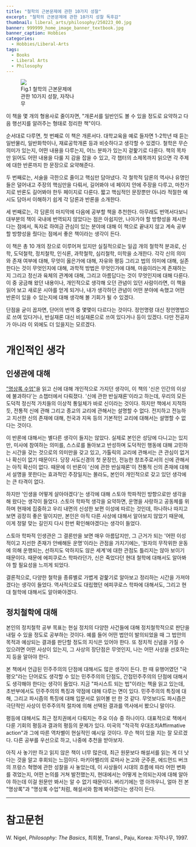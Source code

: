 ```yaml
---
title: "철학의 근본문제에 관한 10가지 성찰"
excerpt: "철학의 근본문제에 관한 10가지 성찰 독후감"
thumbnail: liberal_arts/philosophy/250223_00.jpg
banner: 999999_home_image_banner_textbook.jpg
banner_caption: Hobbies
categories:
  - Hobbies/Liberal-Arts
tags:
  - Books
  - Liberal Arts
  - Philosophy
---
```


<figure class="align-center" style="width: 30%">
  <a href="{{ site.url }}{{ site.baseurl }}/assets/images/liberal_arts/philosophy/250223_00.jpg">
  <img src="{{ site.url }}{{ site.baseurl }}/assets/images/liberal_arts/philosophy/250223_00.jpg">
  </a>
  <figcaption>
  Fig.1 철학의 근본문제에 관한 10가지 성찰, 자작나무
  </figcaption>
</figure>

이 책을 몇 개의 형용사로 줄이자면, "개론서를 일반인도 볼 수 있을 정도로 요약하고 다음 행선지를 알려주는 형태로 정리한 책"이다.

순서대로 다루면, 첫 번째로 이 책은 개론서다. 대학교육을 예로 들자면 1-2학년 때 듣는 일반물리, 일반화학이나, 재료공학개론 등과 비슷하다고 생각할 수 있겠다. 철학은 무슨 의미가 있는지, 어떤 내용을 다루는지, 어느 분파가 있는지 겉핥기로 다룬다. 책의 목차만 읽어도 어떤 내용을 다룰 지 감을 잡을 수 있고, 각 챕터의 소제목까지 읽으면 각 주제에 대한 반론까지 한 문장으로 요약해준다.

두 번째로는, 서술을 극한으로 줄이고 핵심만 담아냈다. 각 철학적 담론의 역사나 유명인들은 덜어내고 주장의 핵심만을 다뤄서, 길어봐야 네 페이지 안에 주장을 다루고, 마찬가지로 반론도 길어봐야 한두 페이지로 다룬다. 짧고 핵심적인 문장뿐만 아니라 적절한 예시도 담아서 이해하기 쉽게 각 담론과 반론을 소개한다.

세 번째로는, 각 담론의 마지막에 다음에 공부할 책을 추천한다. 아무래도 번역서다보니 대부분의 책이 국내에 번역되지 않았다는 점은 아쉽지만, 나아가야 할 방향성을 제시한다는 점에서, 독자로 하여금 관심이 있는 분야에 대해 이 책으로 끝내지 않고 계속 공부할 방향성을 줬다는 점에서 좋은 책이라는 생각이 든다.

이 책은 총 10 개의 장으로 이루어져 있지만 실질적으로는 일곱 개의 철학적 분과로, 신학, 도덕철학, 정치철학, 인식론, 과학철학, 심리철학, 미학을 소개한다. 각각 신의 의미와 존재 여부에 대해, 무엇이 옳은가에 대해, 자유와 평등 그리고 법의 의미에 대해, 실존한다는 것이 무엇인지에 대해, 과학적 방법은 무엇인가에 대해, 마음이라는게 존재하는지 그리고 정신과 육체의 관계에 대해, 그리고 아름답다는 것이 무엇인지에 대해 다룬다. 이 중 궁금해 왔던 내용이나, 개인적으로 생각해 오던 관념이 있던 사람이라면, 이 책을 읽어 보고 새로운 시야를 얻게 되거나, 내가 생각하던 관념이 어떤 분야에 속했고 어떤 반론이 있을 수 있는지에 대해 생각해 볼 기회가 될 수 있겠다.

단점을 굳이 꼽자면, 단어의 번역 중 몇몇이 다르다는 것이다. 정언명령 대신 정언명법으로 쓰여 있다거나, 반실재론 대신 비실재론으로 쓰여 있다거나 등이 있겠다. 다만 전공자가 아니라 이 외에도 더 있을지는 모르겠다.

# 개인적인 생각

## 인생관에 대해

<a href="https://ingyu-lee.github.io/hobbies/liberal-arts/meditations-00/">"명상록 수업"</a>을 읽고 신에 대해 개인적으로 가지던 생각이, 이 책의 '신은 인간의 이상에 불과하다'는 소챕터에서 다뤄졌다. '신에 관한 반실재론'이라고 하는데, 우리의 모든 도덕적 정신적 가치들의 이상적 통일체가 바로 신이라는 것이다. 하지만 책에서 지적하듯, 전통적 신에 관해 그리고 종교의 교리에 관해서는 설명할 수 없다. 전지하고 전능하고 지선한 신의 존재에 대해, 천국과 지옥 등의 기본적인 교리에 대해서는 설명할 수 없다는 것이다.

이 반론에 대해서는 별다른 생각이 들지는 않았다. 실제로 본인은 성당에 다니고는 있지만, 미사에 참여하는 의미를, 스스로를 돌아보고 반성하며 도덕적인 행동에 대해 고민하는 시간을 갖는 것으로의 의미만을 갖고 있고, 가톨릭의 교리에 관해서는 큰 관심이 없거나 확신이 없기 때문이다. 당장 사도신경의 첫 문장인, 전능한 창조주로서의 신에 관해서는 아직 확신이 없다. 때문에 이 반론이 '신에 관한 반실재론'이 전통적 신의 존재에 대해서 설명을 못한다는 효과적인 주장일지는 몰라도, 본인이 개인적으로 갖고 있던 생각에는 큰 타격이 없다.

하지만 '인생을 어떻게 살아야겠다'는 생각에 대해 스토아 학파적인 방향으로만 생각을 해 왔다는 생각이 들었다. 스토아 학파적 생각을 요약하면, 운명을 사랑하고 공동체를 위하며 현재에 집중하고 우리 내면의 신성한 보편 이성에 따르는 것인데, 하나하나 따지고 보면 굉장히 좋은 말이지만, 본인은 아직 다른 사상에 대해서 알아보지 않았기 때문에, 이게 정말 맞는 길인지 다시 한번 확인해야겠다는 생각이 들었다.

스토아 학파적 인생관은 그 결론만을 보면 매우 아름답지만, 그 근거가 되는 '어떤 이성적이고 지선한 존재가 안배해둔 운명'이라는 관점을 가지기에는, '원자의 무작위한 운동에 의해 운행되는, 선하지도 악하지도 않은 세계'에 대한 관점도 틀리지는 않아 보이기 때문이다. 때문에 에피쿠로스 학파라던가, 신은 죽었다던 현대 철학에 대해서도 알아봐야 할 필요성을 느끼게 되었다.

결론적으로, 다양한 철학을 종류별로 가볍게 겉핥기로 알아보고 정리하는 시간을 가져야겠다는 생각이 들었다. 역사적으로도 대립했던 에피쿠로스 학파에 대해서도, 그리고 현대 철학에 대해서도 알아봐야겠다.

## 정치철학에 대해

본인의 정치철학 공부 목표는 현실 정치의 다양한 사건들에 대해 정치철학적으로 판단을 내릴 수 있을 정도로 공부하는 것이다. 예를 들어 어떤 법안이 발의되었을 때 그 법안의 목적과 예상되는 결과를 판단할 정도의 지식은 있어야 한다. 또 정치적 신념을 가질 수 있으려면 어떤 사상이 있는지, 그 사상의 장단점은 무엇인지, 나는 어떤 사상을 선호하는지 등을 알아야 한다.

본 책에서 언급된 민주주의의 단점에 대해서도 많은 생각이 든다. 한 때 유행어였던 "국평오"라는 단어로도 생각할 수 있는 민주주의의 단점도, 간접민주주의의 단점에 대해서도 생각해야 한다는 생각이 들었다. 지금 "파시스트 되는 법"이라는 책을 읽고 있는데, 초반부에서도 민주주의의 특징과 약점에 대해 다루는 면이 있다. 민주주의의 특징에 대해, 그리고 파시즘의 특징에 대해 입문서로 읽어볼 만 한 것 같다. 무엇보다도 파시즘은 극단적인 사상이 민주주의적 절차에 의해 선택된 결과를 역사에서 봤으니 말이다.

평등에 대해서도 최근 정치권에서 다뤄지는 주요 이슈 중 하나이다. 대표적으로 책에서 다룬 기회의 평등과 결과의 평등의 문제가 있다. 미국의 "적극적 우대조치Affirmative action"과 그에 따른 역차별이 현실적인 예시일 것이다. 무슨 책이 있을 지는 잘 모르겠다. 다른 공부를 우선으로 하고, 나중에 추천을 받아보자.

아직 사 놓기만 하고 읽지 않은 책이 너무 많은데, 최근 원문보다 해설서를 읽는 게 더 낫다는 것을 알고 후회되는 느낌이다. 마키아밸리의 로마사 논고와 군주론, 에드먼드 버크의 프랑스 혁명에 관한 성찰을 사 놓았는데, 이 사상들이 시대의 흐름에 따라 어떤 변화를 겪었는지, 어떤 논의를 거쳐 발전했는지, 현대에서는 어떻게 논의되는지에 대해 알아야 하는데 이걸 원문만 봐서는 알 수 없기 때문이다. 버리기에는 영 아까우니, 얼마 전 본 "명상록"과 "명상록 수업"처럼, 해설서와 함께 봐야겠다는 생각이 든다.

---

# 참고문헌

W. Nigel, *Philosophy: The Basics*, 최희봉, Transl., Paju, Korea: 자작나무, 1997.
